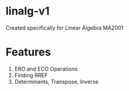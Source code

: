 # linalg-v1
Created specifically for Linear Algebra MA2001

# Features
1. ERO and ECO Operations
2. Finding RREF
3. Determinants, Transpose, Inverse
